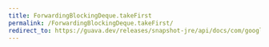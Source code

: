 ```yaml
---
title: ForwardingBlockingDeque.takeFirst
permalink: /ForwardingBlockingDeque.takeFirst/
redirect_to: https://guava.dev/releases/snapshot-jre/api/docs/com/google/common/collect/ForwardingBlockingDeque.html#takeFirst--
---
```

